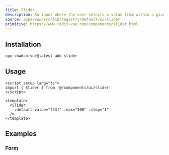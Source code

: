 ```yaml
---
title: Slider
description: An input where the user selects a value from within a given range.
source: apps/www/src/lib/registry/default/ui/slider 
primitive: https://www.radix-vue.com/components/slider.html
---
```


<ComponentPreview name="SliderDemo" /> 

## Installation

```bash
npx shadcn-vue@latest add slider
```

## Usage

```vue
<script setup lang="ts">
import { Slider } from '@/components/ui/slider'
</script>

<template>
  <Slider
    :default-value="[33]" :max="100" :step="1"
  />
</template>
```


## Examples

### Form

<ComponentPreview name="SliderForm" />